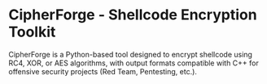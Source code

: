 # CipherForge - Shellcode Encryption Toolkit

CipherForge is a Python-based tool designed to encrypt shellcode using RC4, XOR, or AES algorithms, with output formats compatible with C++ for offensive security projects (Red Team, Pentesting, etc.).
